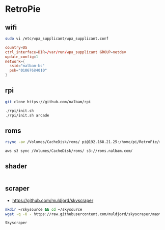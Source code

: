 # RetroPie

## wifi

```bash
sudo vi /etc/wpa_supplicant/wpa_supplicant.conf
```

```conf
country=US
ctrl_interface=DIR=/var/run/wpa_supplicant GROUP=netdev
update_config=1
network={
  ssid="nalbam-bs"
  psk="01067684010"
}
```

## rpi

```bash
git clone https://github.com/nalbam/rpi

./rpi/init.sh
./rpi/init.sh arcade
```

## roms

```bash
rsync -av /Volumes/CacheDisk/roms/ pi@192.168.21.25:/home/pi/RetroPie/roms/

aws s3 sync /Volumes/CacheDisk/roms/ s3://roms.nalbam.com/
```

## shader

```

```

## scraper

* <https://github.com/muldjord/skyscraper>

```bash
mkdir ~/skysource && cd ~/skysource
wget -q -O - https://raw.githubusercontent.com/muldjord/skyscraper/master/update_skyscraper.sh | bash

Skyscraper
```
